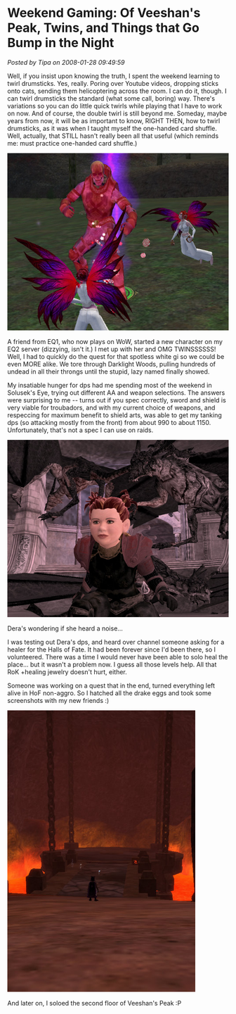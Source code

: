 # Weekend Gaming: Of Veeshan's Peak, Twins, and Things that Go Bump in the Night

*Posted by Tipa on 2008-01-28 09:49:59*

Well, if you insist upon knowing the truth, I spent the weekend learning to twirl drumsticks. Yes, really. Poring over Youtube videos, dropping sticks onto cats, sending them helicoptering across the room. I can do it, though. I can twirl drumsticks the standard (what some call, boring) way. There's variations so you can do little quick twirls while playing that I have to work on now. And of course, the double twirl is still beyond me. Someday, maybe years from now, it will be as important to know, RIGHT THEN, how to twirl drumsticks, as it was when I taught myself the one-handed card shuffle. Well, actually, that STILL hasn't really been all that useful (which reminds me: must practice one-handed card shuffle.)

![everquest2-2008-01-26-02-12-16-22.jpg](../uploads/2008/01/everquest2-2008-01-26-02-12-16-22.jpg)

A friend from EQ1, who now plays on WoW, started a new character on my EQ2 server (dizzying, isn't it.) I met up with her and OMG TWINSSSSSS! Well, I had to quickly do the quest for that spotless white gi so we could be even MORE alike. We tore through Darklight Woods, pulling hundreds of undead in all their throngs until the stupid, lazy named finally showed.

My insatiable hunger for dps had me spending most of the weekend in Solusek's Eye, trying out different AA and weapon selections. The answers were surprising to me -- turns out if you spec correctly, sword and shield is very viable for troubadors, and with my current choice of weapons, and respeccing for maximum benefit to shield arts, was able to get my tanking dps (so attacking mostly from the front) from about 990 to about 1150. Unfortunately, that's not a spec I can use on raids.

![everquest2-2008-01-26-19-02-51-05.jpg](../uploads/2008/01/everquest2-2008-01-26-19-02-51-05.jpg)

Dera's wondering if she heard a noise...

I was testing out Dera's dps, and heard over channel someone asking for a healer for the Halls of Fate. It had been forever since I'd been there, so I volunteered. There was a time I would never have been able to solo heal the place... but it wasn't a problem now. I guess all those levels help. All that RoK +healing jewelry doesn't hurt, either.

Someone was working on a quest that in the end, turned everything left alive in HoF non-aggro. So I hatched all the drake eggs and took some screenshots with my new friends :)

![everquest2-2008-01-27-23-47-29-53.jpg](../uploads/2008/01/everquest2-2008-01-27-23-47-29-53.jpg)

And later on, I soloed the second floor of Veeshan's Peak :P

